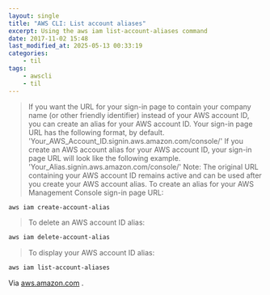 ```yaml
---
layout: single
title: "AWS CLI: List account aliases"
excerpt: Using the aws iam list-account-aliases command
date: 2017-11-02 15:48
last_modified_at: 2025-05-13 00:33:19
categories:
    - til
tags:
    - awscli
    - til
---
```


> If you want the URL for your sign-in page to contain your company name
> (or other friendly identifier) instead of your AWS account ID,
> you can create an alias for your AWS account ID.
> Your sign-in page URL has the following format, by default.
> 'Your_AWS_Account_ID.signin.aws.amazon.com/console/'
> If you create an AWS account alias for your AWS account ID,
> your sign-in page URL will look like the following example.
> 'Your_Alias.signin.aws.amazon.com/console/'
> Note: The original URL containing your AWS account ID remains active
> and can be used after you create your AWS account alias.
> To create an alias for your AWS Management Console sign-in page URL:

```bash
aws iam create-account-alias
```

> To delete an AWS account ID alias:

```bash
aws iam delete-account-alias
```

> To display your AWS account ID alias:

```bash
aws iam list-account-aliases
```

Via [aws.amazon.com](https://docs.aws.amazon.com/IAM/latest/UserGuide/console_account-alias.html)
.
